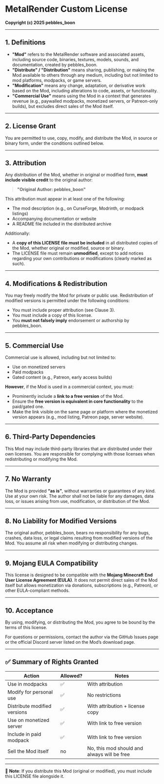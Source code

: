 # MetalRender Custom License

**Copyright (c) 2025 pebbles_boon**

---

## 1. Definitions

- **"Mod"** refers to the MetalRender software and associated assets, including source code, binaries, textures, models, sounds, and documentation, created by pebbles_boon.
- **"Distribute" / "Distribution"** means sharing, publishing, or making the Mod available to others through any medium, including but not limited to mod platforms, modpacks, or game servers.
- **"Modification"** means any change, adaptation, or derivative work based on the Mod, including alterations to code, assets, or functionality.
- **"Commercial Use"** means using the Mod in a context that generates revenue (e.g., paywalled modpacks, monetized servers, or Patreon-only builds), but excludes direct sales of the Mod itself.

---

## 2. License Grant

You are permitted to use, copy, modify, and distribute the Mod, in source or binary form, under the conditions outlined below.

---

## 3. Attribution

Any distribution of the Mod, whether in original or modified form, **must include visible credit** to the original author:

> **"Original Author: pebbles_boon"**

This attribution must appear in at least one of the following:

- The mod description (e.g., on CurseForge, Modrinth, or modpack listings)
- Accompanying documentation or website
- A README file included in the distributed archive

Additionally:

- A **copy of this LICENSE file must be included** in all distributed copies of the Mod, whether original or modified, source or binary.
- The LICENSE file must remain **unmodified**, except to add notices regarding your own contributions or modifications (clearly marked as such).

---

## 4. Modifications & Redistribution

You may freely modify the Mod for private or public use. Redistribution of modified versions is permitted under the following conditions:

- You must include proper attribution (see Clause 3).
- You must include a copy of this license.
- You **must not falsely imply** endorsement or authorship by pebbles_boon.

---

## 5. Commercial Use

Commercial use is allowed, including but not limited to:

- Use on monetized servers
- Paid modpacks
- Gated content (e.g., Patreon, early access builds)

**However**, if the Mod is used in a commercial context, you must:

- Prominently include a **link to a free version** of the Mod.
- Ensure the **free version is equivalent in core functionality** to the paid/gated one.
- Make the link visible on the same page or platform where the monetized version appears (e.g., mod listing, Patreon page, server website).

---

## 6. Third-Party Dependencies

This Mod may include third-party libraries that are distributed under their own licenses. You are responsible for complying with those licenses when redistributing or modifying the Mod.

---

## 7. No Warranty

The Mod is provided **“as is”**, without warranties or guarantees of any kind. Use at your own risk. The author shall not be liable for any damages, data loss, or issues arising from use, modification, or distribution of the Mod.

---

## 8. No Liability for Modified Versions

The original author, pebbles_boon, bears no responsibility for any bugs, crashes, data loss, or legal claims resulting from modified versions of the Mod. You assume all risk when modifying or distributing changes.

---

## 9. Mojang EULA Compatibility

This license is designed to be compatible with the **Mojang Minecraft End User License Agreement (EULA)**. It does not permit direct sales of the Mod itself but allows monetization via donations, subscriptions (e.g., Patreon), or other EULA-compliant methods.

---

## 10. Acceptance

By using, modifying, or distributing the Mod, you agree to be bound by the terms of this license.

For questions or permissions, contact the author via the GitHub Issues page or the official Discord server listed on the Mod’s download page.

---

## ✅ Summary of Rights Granted

| Action                        | Allowed? | Notes                                            |
|------------------------------|----------|--------------------------------------------------|
| Use in modpacks              | ✅       | With attribution                                 |
| Modify for personal use      | ✅       | No restrictions                                  |
| Distribute modified versions | ✅       | With attribution + license copy                  |
| Use on monetized server      | ✅       | With link to free version                        |
| Include in paid modpack      | ✅       | With link to free version                        |
| Sell the Mod itself          | no       | No, this mod should and always will be free      |

---

📎 **Note**: If you distribute this Mod (original or modified), you must include this LICENSE file alongside it.
